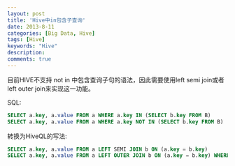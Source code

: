 ```yaml
---
layout: post
title: 'Hive中in包含子查询'
date: 2013-8-11
categories: [Big Data, Hive]
tags: [Hive]
keywords: "Hive"
description: 
comments: true
---
```

目前HIVE不支持 not in 中包含查询子句的语法，因此需要使用left semi join或者left outer join来实现这一功能。

SQL:

``` sql
SELECT a.key, a.value FROM a WHERE a.key IN (SELECT b.key FROM B)
SELECT a.key, a.value FROM a WHERE a.key NOT IN (SELECT b.key FROM B)
```
转换为HiveQL的写法:

``` sql
SELECT a.key, a.value FROM a LEFT SEMI JOIN b ON (a.key = b.key)
SELECT a.key, a.value FROM a LEFT OUTER JOIN b ON (a.key = b.key) WHERE b.key1 IS NULL
```
